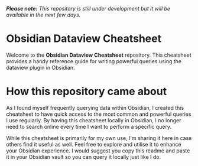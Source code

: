 **_Please note:_** _This repository is still under development but it will be available in the next few days._

# Obsidian Dataview Cheatsheet

Welcome to the **Obsidian Dataview Cheatsheet** repository. This cheatsheet provides a handy reference guide for writing powerful queries using the dataview plugin in Obsidian.

# How this repository came about

As I found myself frequently querying data within Obsidian, I created this cheatsheet to have quick access to the most common and powerful queries I use regularly. By having this cheatsheet locally in Obsidian, I no longer need to search online every time I want to perform a specific query.

While this cheatsheet is primarily for my own use, I'm sharing it here in case others find it useful as well. Feel free to explore and utilise it to enhance your Obsidian experience. I would suggest you copy this readme and paste it in your Obsidian vault so you can query it locally just like I do.
